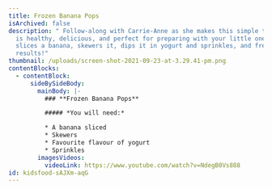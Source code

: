 ```yaml
---
title: Frozen Banana Pops
isArchived: false
description: " Follow-along with Carrie-Anne as she makes this simple treat that
  is healthy, delicious, and perfect for preparing with your little ones.as she
  slices a banana, skewers it, dips it in yogurt and sprinkles, and freezes the
  results!"
thumbnail: /uploads/screen-shot-2021-09-23-at-3.29.41-pm.png
contentBlocks:
  - contentBlock:
      sideBySideBody:
        mainBody: |-
          ### **Frozen Banana Pops**

          ##### *You will need:* 

          * A banana sliced
          * Skewers 
          * Favourite flavour of yogurt
          * Sprinkles
        imagesVideos:
          videoLink: https://www.youtube.com/watch?v=NdegB0Vs888
id: kidsfood-sAJXm-aqG
---
```

